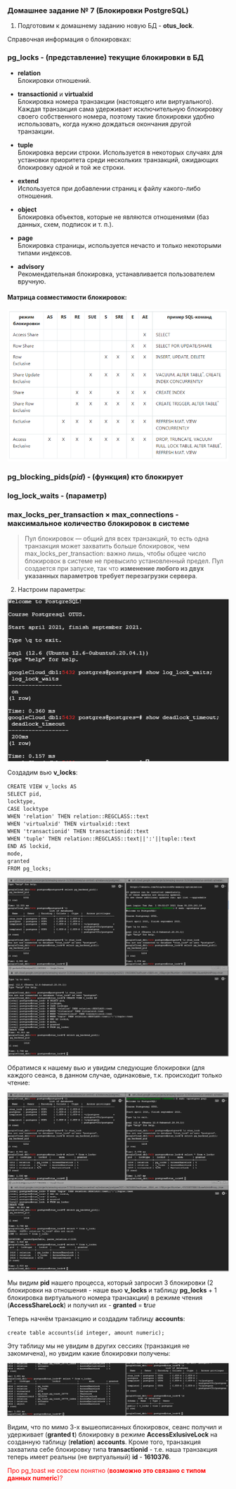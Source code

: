 ### Домашнее задание № 7 (Блокировки PostgreSQL)

1. Подготовим к домашнему заданию новую БД - <b>otus_lock</b>.

Справочная информация о блокировках:

### pg_locks - (представление) текущие блокировки в БД
 - <b>relation</b>  
Блокировки отношений.

 - <b>transactionid</b> и <b>virtualxid</b>  
Блокировка номера транзакции (настоящего или виртуального). Каждая транзакция сама удерживает исключительную блокировку своего собственного номера, поэтому такие блокировки удобно использовать, когда нужно дождаться окончания другой транзакции.

 - <b>tuple</b>  
Блокировка версии строки. Используется в некоторых случаях для установки приоритета среди нескольких транзакций, ожидающих блокировку одной и той же строки.

 - <b>extend</b>  
Используется при добавлении страниц к файлу какого-либо отношения.

 - <b>object</b>  
Блокировка объектов, которые не являются отношениями (баз данных, схем, подписок и т. п.).

 - <b>page</b>  
Блокировка страницы, используется нечасто и только некоторыми типами индексов.

 - <b>advisory</b>  
Рекомендательная блокировка, устанавливается пользователем вручную.

#### Матрица совместимости блокировок:

![](pics/dz8/1_matrix_locks.PNG)

### pg_blocking_pids(<i>pid</i>) - (функция) кто блокирует
### log_lock_waits - (параметр)
### max_locks_per_transaction × max_connections - максимальное количество блокировок в системе

>Пул блокировок — общий для всех транзакций, то есть одна транзакция может захватить больше блокировок, чем max_locks_per_transaction: важно лишь, чтобы общее число блокировок в системе не превысило установленный предел. Пул создается при запуске, так что <b>изменение любого из двух указанных параметров требует перезагрузки сервера</b>.

2. Настроим параметры:

![](pics/dz8/1_set_params_deadlocks.PNG)

Создадим вью <b>v_locks</b>:

 `CREATE VIEW v_locks AS`  
 `SELECT pid,`  
       `locktype,`  
       `CASE locktype`  
         `WHEN 'relation' THEN relation::REGCLASS::text`  
         `WHEN 'virtualxid' THEN virtualxid::text`  
         `WHEN 'transactionid' THEN transactionid::text`  
         `WHEN 'tuple' THEN relation::REGCLASS::text||':'||tuple::text`  
       `END AS lockid,`  
       `mode,`  
       `granted`  
 `FROM pg_locks;`
 
 ![](pics/dz8/2_cr_view_locks.PNG)
 
 Обратимся к нашему вью и увидим следующие блокировки (для каждого сеанса, в данном случае, одинаковые, т.к. происходит только чтение:

 ![](pics/dz8/2_sel_v_locks.PNG)
 
 Мы видим <b>pid</b> нашего процесса, который запросил 3 блокировки (2 блокировки на отношения - наше вью <b>v_locks</b> и таблицу <b>pg_locks</b> + 1 блокировка виртуального номера транзакции) в режиме чтения (<b>AccessShareLock</b>) и получил их - <b>granted</b> = <b>t</b><i>rue</i>
 
 Теперь начнём транзакцию и создадим таблицу <b>accounts</b>:

 `create table accounts(id integer, amount numeric);`  
 
 Эту таблицу мы не увидим в других сессиях (транзакция не закомичена), но увидим какие блокировки получены:

![](pics/dz8/2_cr_tbl_no_commit.PNG)

Видим, что по мимо 3-х вышеописанных блокировок, сеанс получил и удерживает (<b>granted t</b>) блокировку в режиме <b>AccessExlusiveLock</b> на созданную таблицу (<b>relation</b>) <b>accounts</b>. Кроме того, транзакция захватила себе блокировку типа <b>transactionid</b> - т.е. наша транзакция теперь имеет реальны (не виртуальный) <b>id</b> - <b>1610376</b>. 

   <font color='red'>Про pg_toast не совсем понятно (<b>возможно это связано с типом данных numeric</b>)?</font>


